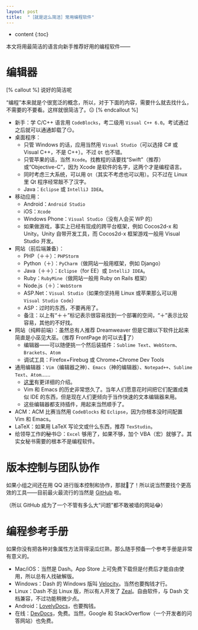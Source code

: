 ```yaml
---
layout: post
title:  "［就是这么简洁］常用编程软件"
---
```

* content
{:toc}

本文将用最简洁的语言向新手推荐好用的编程软件——

# 编辑器

[% callout %]
说好的简洁呢

“编程”本来就是个很宽泛的概念，所以，对于下面的内容，需要什么就去找什么，不需要的不要看。这样就很简洁了。:neutral_face:
[% endcallout %]

* 新手：学 C/C++ 语言用 `CodeBlocks`，考二级用 `Visual C++ 6.0`。考试通过之后就可以通通卸载了:smirk:。
* 桌面程序：
    * 只管 Windows 的话，应用当然用 `Visual Studio`（可以选择 C# 或 Visual C++<span class="blackout">，不是 C++</span>）。不过 `Qt` 也不错。
    * 只管苹果的话，当然 `Xcode`。找教程的话要找“Swift”（推荐）或“Objective-C”，因为 Xcode 是软件的名字，这两个才是编程语言。
    * 同时考虑三大系统，可以用 `Qt`（其实不考虑也可以用）。只不过在 Linux 里 Qt 程序经常敲不了汉字。
    * Java：`Eclipse` 或 `IntelliJ IDEA`。
* 移动应用：
    * Android：`Android Studio`
    * iOS：`Xcode`
    * Windows Phone：`Visual Studio`（没有人会买 WP 的）
    * 如果做游戏，事实上已经有现成的跨平台框架，例如 Cocos2d-x 和 Unity。Unity 自带开发工具，而 Cocos2d-x 框架游戏一般用 Visual Studio 开发。
* 网站（前后端兼备）：
    * PHP（＋＋）：`PHPStorm`
    * Python（＋）：`PyCharm`（做网站一般用框架，例如 Django）
    * Java（＋＋）：`Eclipse`（for EE）或 `IntelliJ IDEA`。
    * Ruby：`RubyMine`（做网站一般用 Ruby on Rails 框架）
    * Node.js（＋）：`WebStorm`
    * ASP.Net：`Visual Studio`（如果你坚持用 Linux 或苹果那么可以用 `Visual Studio Code`）
    * ASP：过时的东西，不要再用了。
    * 备注：以上有“＋＋”标记表示很容易找到一个部署的空间，“＋”表示比较容易，其他的不好找。
* 网站（纯粹前端）：虽然总有人推荐 Dreamweaver 但是它跟以下软件比起来简直是小巫见大巫。（推荐 FrontPage 的可以去:hankey:了）
    * 编辑器——可以随便挑一个然后装插件：`Sublime Text`、`WebStorm`、`Brackets`、`Atom`
    * 调试工具：Firefox+Firebug 或 Chrome+Chrome Dev Tools
* 通用编辑器：`Vim`（编辑器之神）、`Emacs`（神的编辑器）、`Notepad++`、`Sublime Text`、`Atom`……
    * [这里]({{site.baseurl}}/07/editor/)有更详细的介绍。
    * Vim 和 Emacs 的历史非常悠久了。当年人们愿意花时间把它们配置成类似 IDE 的东西，但是现在人们更倾向于当作快速的文本编辑器来用。
    * 这些编辑器都支持插件，用起来当然顺手了。
* ACM：ACM 比赛当然用 `CodeBlocks` 和 `Eclipse`，因为你根本没时间配置 Vim 和 Emacs。
* LaTeX：如果用 LaTeX 写论文或什么东西，推荐 `TexStudio`。
* 给领导工作的<s>秘书</s>:wink:：`Excel` 够用了，如果不够，加个 VBA（宏）就够了。<span class="blackout">其实女秘书需要的根本不是编程软件。</span>

# 版本控制与团队协作

如果小组之间还在用 QQ 进行版本控制和协作，那就:dog:了！所以说当然要找个更高效的工具——目前最火最流行的当然是 <i class="fa fa-github"></i> [GitHub](https://github.com) 啦。

（所以 GitHub 成为了一个不管有多么大“问题”都不敢被墙的网站:joy:）

# 编程参考手册

如果你没有把各种对象属性方法背得滚瓜烂熟，那么随手预备一个参考手册是非常有意义的。

* Mac/iOS：当然是 Dash。App Store 上可免费下载但是付费后才能自由使用，所以总有人找破解版。
* Windows：Dash 的 Windows 版叫 [Velocity](http://velocity.silverlakesoftware.com)。当然也要掏钱才行。
* Linux：Dash 不出 Linux 版，所以有人开发了 [Zeal](http://zealdocs.org)。自由软件，与 Dash 文档兼容，不过功能稍微少点。
* Android：[LovelyDocs](http://lovelydocs.io)，也要掏钱。
* 在线：[DevDocs](http://devdocs.io)，免费。当然，Google 和 StackOverflow（一个开发者的问答网站）也免费。
